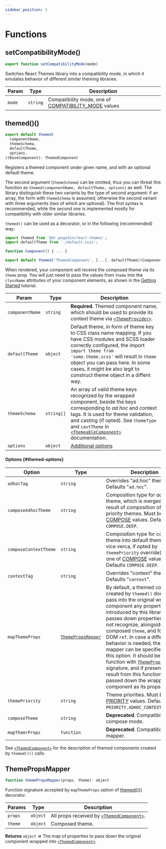 ```yaml
---
sidebar_position: 3
---
```


# Functions

## setCompatibilityMode()

```jsx
export function setCompatibilityMode(mode)
```

Switches React Themes library into a compatibility mode, in which it emulates
behavior of different similar theming libraries.

| Param | Type | Description |
| - | - | - |
| `mode` | `string` | Compatibility mode, one of [COMPATIBILITY_MODE](constants#compatibility_mode) values |

## themed()()

```jsx
export default themed(
  componentName,
  themeSchema,
  defaultTheme,
  options,
)(BaseComponent): ThemedComponent
```
Registers a themed component under given name, and with an optional default
theme.

The second argument (`themeSchema`) can be omitted, thus you can threat this
function as `themed(componentName, defaultTheme, options)` as well. The library
distinguish these two variants by the type of second argument: if an array,
the form with `themeSchema` is assumed; otherwise the second variant with three
arguments (two of which are optional). The first syntax is recommended,
while the second one is implemented mostly for compatibility with older
similar libraries.

`themed()` can be used as a decorator, or in the following (recommended) way:
```jsx
import themed from '@dr.pogodin/react-themes';
import defaultTheme from './default.scss';

function Component() { ... }

export default themed('ThemedComponent', [...], defaultTheme)(Component);
```

When rendered, your component will receive the composed theme via its
`theme` prop. You will just need to pass the values from `theme` into
the `className` attributes of your component elements, as shown in
the [Getting Started](/docs/tutorial/getting-started#basic-themed-component)
tutorial.

| Param | Type | Description |
| - | - | - |
| `componentName` | `string` | **Required**. Themed component name, which should be used to provide its context theme via [`<ThemeProvider>`](components#ThemeProvider). |
| `defaultTheme` | `object` | Default theme, in form of theme key to CSS class name mapping. If you have CSS modules and SCSS loader correctly configured, the import `import theme from 'some.theme.scss'` will result in `theme` object you can pass here. In some cases, it might be also legit to construct theme object in a diffent way. |
| `themeSchema` | `string[]` | An array of valid theme keys recognized by the wrapped component, beside the keys corresponding to _ad hoc_ and context tags. It is used for theme validation, and casting (if opted). See `themeType` and `castTheme` in [`<ThemeableComponent>`](components#ThemeableComponent) documentation. |
| `options` | `object` | [Additional options](#themed-options) |

#### Options {#themed-options}

| Option | Type | Description |
| - | - | - |
| `adhocTag` | `string` | Overrides "ad.hoc" theme key. Defaults "`ad.hoc`". |
| `composeAdhocTheme` | `string` | Composition type for _ad hoc_ theme, which is merged into the result of composition of lower priority themes. Must be one of [COMPOSE](constants#compose) values. Defaults `COMPOSE.DEEP`. |
| `composeContextTheme` | `string` | Composition type for context theme into default theme (or vice verca, if opted by `themePriority` override). Must be one of [COMPOSE](constants#compose) values. Defaults `COMPOSE.DEEP`. |
| `contextTag` | `string` | Overrides "context" theme key. Defaults "`context`". |
| `mapThemeProps` | [`ThemePropsMapper`](#ThemePropsMapper) | By default, a themed component created by `themed()` does not pass into the original wrapped component any properties introduced by this library. It only passes down properties it does not recognize, alongside the composed `theme`, and forwarded DOM `ref`. In case a different behavior is needed, the property mapper can be specified with this option. It should be a function with [`ThemePropsMapper`](#ThemePropsMapper) signature, and if present the result from this function will be passed down the wrapped component as its props. |
| `themePriority` | `string` | Theme priorities. Must be one of [PRIORITY](constants#priority) values. Defaults `PRIORITY.ADHOC_CONTEXT_DEFAULT`. |
| `composeTheme` | `string` | **Deprecated**. Compatibility compose mode. |
| `mapThemrProps` | `function` | **Deprecated**. Compatibility prop mapper. |

See [`<ThemedComponent>`](components#ThemedComponent) for the description of
themed components created by `themed()()` calls.

## ThemePropsMapper

```jsx
function themePropsMapper(props, theme): object
```
Function signature accepted by `mapThemeProps` option of [themed()()](#themed)
decorator.

| Params | Type | Description |
| - | - | - |
| `props` | `object` | All props received by [`<ThemedComponent>`](components#ThemedComponent). |
| `theme` | `object` | Composed theme. |

**Returns** `object` &rArr; The map of properties to pass down the original
component wrapped into [`<ThemedComponent>`](components#ThemedComponent).

